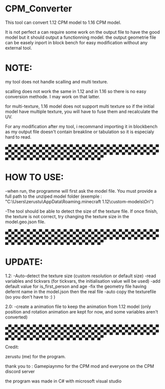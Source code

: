 # CPM_Converter
This tool can convert 1.12 CPM model to 1.16 CPM model.

It is not perfect a can require some work on the output file to have the good model but it should output a functionning model.
the output geometrie file can be easely inport in block bench for easy modification without any external tool.

# NOTE:
my tool does not handle scalling and multi texture.

scalling does not work the same in 1.12 and in 1.16 so there is no easy conversion methode. I may work on that latter.

for multi-texture, 1.16 model does not support multi texture so if the initial model have multiple texture, you will have to fuse them and recalculate the UV.

For any modification after my tool, i recommand importing it in blockbench as my output file doesn't contain breakline or tabulation so it is especialy hard to read.

▄▀▄▀▄▀▄▀▄▀▄▀▄▀▄▀▄▀▄▀▄▀▄▀▄▀▄▀▄▀▄▀▄▀▄▀▄▀▄▀▄▀▄▀▄▀▄▀▄▀▄▀▄▀▄▀▄▀▄▀▄▀▄▀▄▀▄▀▄▀▄▀▄▀▄▀▄▀▄▀▄▀▄▀▄▀▄▀▄▀▄▀▄▀▄▀▄▀▄▀▄▀▄▀▄▀▄▀▄▀▄▀▄▀▄▀▄▀▄▀▄▀▄▀▄▀▄▀▄▀▄▀

# HOW TO USE:

-when run, the programme will first ask the model file.
You must provide a full path to the unziped model folder (exemple : "C:\Users\zerustu\AppData\Roaming\.minecraft 1.12\custom-models\Ori")

-The tool should be able to detect the size of the texture file. If once finish, the texture is not correct, try changing the texture size in the model.geo.json file.

▄▀▄▀▄▀▄▀▄▀▄▀▄▀▄▀▄▀▄▀▄▀▄▀▄▀▄▀▄▀▄▀▄▀▄▀▄▀▄▀▄▀▄▀▄▀▄▀▄▀▄▀▄▀▄▀▄▀▄▀▄▀▄▀▄▀▄▀▄▀▄▀▄▀▄▀▄▀▄▀▄▀▄▀▄▀▄▀▄▀▄▀▄▀▄▀▄▀▄▀▄▀▄▀▄▀▄▀▄▀▄▀▄▀▄▀▄▀▄▀▄▀▄▀▄▀▄▀▄▀▄▀

# UPDATE:
1.2:
	-Auto-detect the texture size (custom resolution or default size)
	-read variables and tickvars (for tickvars, the initialisation value will be used)
	-add default value for is_first_person and age
	-fix the geometry file having defernt name in the model.json then the real file
	-auto copy the texturefile (so you don't have to :) )

2.0:
	-create a animation file to keep the animation from 1.12 model
	(only position and rotation animation are kept for now, and some variables aren't converted)

▄▀▄▀▄▀▄▀▄▀▄▀▄▀▄▀▄▀▄▀▄▀▄▀▄▀▄▀▄▀▄▀▄▀▄▀▄▀▄▀▄▀▄▀▄▀▄▀▄▀▄▀▄▀▄▀▄▀▄▀▄▀▄▀▄▀▄▀▄▀▄▀▄▀▄▀▄▀▄▀▄▀▄▀▄▀▄▀▄▀▄▀▄▀▄▀▄▀▄▀▄▀▄▀▄▀▄▀▄▀▄▀▄▀▄▀▄▀▄▀▄▀▄▀▄▀▄▀▄▀▄▀

Credit:

zerustu (me) for the program.

thank you to :
Gamepiaynmo for the CPM mod
and everyone on the CPM discord server

the program was made in C# with microsoft visual studio
